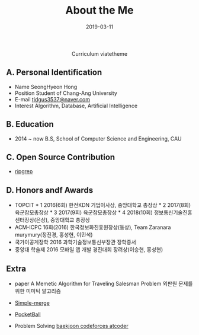 ﻿---
layout: page
title: About the Me
tags: [about]
date: 2019-03-11
comments: false
---
    
<center> Curriculum viatetheme </center>

## A. Personal Identification
* Name		SeongHyeon Hong
* Position	Student of Chang-Ang University
* E-mail		tjdgus3537@naver.com
* Interest		Algorithm, Database, Artificial Intelligence

## B. Education
* 2014 ~ now	B.S, School of Computer Science and Engineering, CAU

## C. Open Source Contribution
* <a href="https://github.com/BurntSushi/ripgrep/pull/213"> ripgrep </a>

## D. Honors andf Awards
* TOPCIT
		* 1 2016(6회) 한전KDN 기업이사상, 중앙대학교 총장상
		* 2 2017(8회) 육군참모총장상
		* 3 2017(9회) 육군참모총장상
		* 4 2018(10회) 정보통신기술진흥센터장상(은상), 중앙대학교 총장상
* ACM-ICPC
		16회(2016) 한국정보화진흥원장상(동상), Team Zaranara murymury(정진경, 홍성현, 이민석)
* 국가이공계장학
		2016 과학기술정보통신부장관 장학증서
* 중앙대 학술제
		2016 모바일 앱 개발 경진대회 장려상(이승현, 홍성현)

## Extra
* paper		A Memetic Algorithm for Traveling Salesman Problem
		외판원 문제를 위한 미미틱 알고리즘

* <a href="https://github.com/tjdgus3537/2016SE_SimpleMerge"> Simple-merge </a>
* <a href="https://github.com/leesnhyun/OOP_PocketBall">PocketBall </a>
* Problem Solving	<a href="https://www.acmicpc.net/user/tjdgus3537"> baekjoon </a>
		<a href="https://codeforces.com/profile/stb"> codeforces </a>
		<a href="https://atcoder.jp/users/stb"> atcoder </a>
		